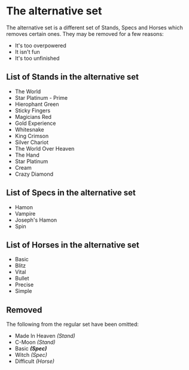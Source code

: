 # The alternative set

The alternative set is a different set of Stands, Specs and Horses which removes certain ones. They may be removed for a few reasons:
- It's too overpowered
- It isn't fun
- It's too unfinished

## List of Stands in the alternative set
- The World
- Star Platinum - Prime
- Hierophant Green
- Sticky Fingers
- Magicians Red
- Gold Experience
- Whitesnake
- King Crimson
- Silver Chariot
- The World Over Heaven
- The Hand
- Star Platinum
- Cream
- Crazy Diamond

## List of Specs in the alternative set
- Hamon
- Vampire
- Joseph's Hamon
- Spin

## List of Horses in the alternative set
- Basic
- Blitz
- Vital
- Bullet
- Precise
- Simple

## Removed

The following from the regular set have been omitted:
- Made In Heaven *(Stand)*
- C-Moon *(Stand)*
- Basic ***(Spec)***
- Witch *(Spec)*
- Difficult *(Horse)*
